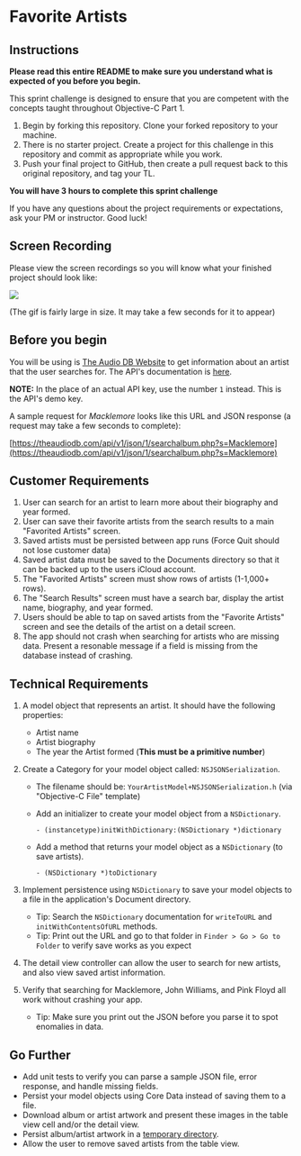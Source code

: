 # Favorite Artists

## Instructions

**Please read this entire README to make sure you understand what is expected of you before you begin.**

This sprint challenge is designed to ensure that you are competent with the concepts taught throughout Objective-C Part 1.

1. Begin by forking this repository. Clone your forked repository to your machine. 
2. There is no starter project. Create a project for this challenge in this repository and commit as appropriate while you work. 
3. Push your final project to GitHub, then create a pull request back to this original repository, and tag your TL.

**You will have 3 hours to complete this sprint challenge**

If you have any questions about the project requirements or expectations, ask your PM or instructor. Good luck!

## Screen Recording

Please view the screen recordings so you will know what your finished project should look like:

![](https://user-images.githubusercontent.com/16965587/55266696-ef255b00-5243-11e9-9281-7da69c562ca8.gif)

(The gif is fairly large in size. It may take a few seconds for it to appear)

## Before you begin

You will be using is [The Audio DB Website](https://theaudiodb.com) to get information about an artist that the user searches for. The API's documentation is [here](https://www.theaudiodb.com/api_guide.php).

**NOTE:** In the place of an actual API key, use the number `1` instead. This is the API's demo key.

A sample request for *Macklemore* looks like this URL and JSON response (a request may take a few seconds to complete):

[https://theaudiodb.com/api/v1/json/1/searchalbum.php?s=Macklemore](https://theaudiodb.com/api/v1/json/1/searchalbum.php?s=Macklemore)


## Customer Requirements
1. User can search for an artist to learn more about their biography and year formed.
2. User can save their favorite artists from the search results to a main "Favorited Artists" screen.
3. Saved artists must be persisted between app runs (Force Quit should not lose customer data)
4. Saved artist data must be saved to the Documents directory so that it can be backed up to the users iCloud account.
5. The "Favorited Artists" screen must show rows of artists (1-1,000+ rows).
6. The "Search Results" screen must have a search bar, display the artist name, biography, and year formed.
7. Users should be able to tap on saved artists from the "Favorite Artists" screen and see the details of the artist on a detail screen.
8. The app should not crash when searching for artists who are missing data. Present a resonable message if a field is missing from the database instead of crashing.

## Technical Requirements

1. A model object that represents an artist. It should have the following properties:
    - Artist name
    - Artist biography
    - The year the Artist formed (**This must be a primitive number**)
2. Create a Category for your model object called: `NSJSONSerialization`. 
    - The filename should be: `YourArtistModel+NSJSONSerialization.h` (via "Objective-C File" template)
    - Add an initializer to create your model object from a `NSDictionary`.
        
        `- (instancetype)initWithDictionary:(NSDictionary *)dictionary`
        
    - Add a method that returns your model object as a `NSDictionary` (to save artists).
        
        `- (NSDictionary *)toDictionary`
       
3. Implement persistence using `NSDictionary` to save your model objects to a file in the application's Document directory. 
    - Tip: Search the `NSDictionary` documentation for `writeToURL` and `initWithContentsOfURL` methods.
    - Tip: Print out the URL and go to that folder in `Finder > Go > Go to Folder` to verify save works as you expect
4. The detail view controller can allow the user to search for new artists, and also view saved artist information.
6. Verify that searching for Macklemore, John Williams, and Pink Floyd all work without crashing your app.
    - Tip: Make sure you print out the JSON before you parse it to spot enomalies in data.

## Go Further
* Add unit tests to verify you can parse a sample JSON file, error response, and handle missing fields.
* Persist your model objects using Core Data instead of saving them to a file.
* Download album or artist artwork and present these images in the table view cell and/or the detail view.
* Persist album/artist artwork in a [temporary directory](https://nshipster.com/temporary-files/).
* Allow the user to remove saved artists from the table view.
